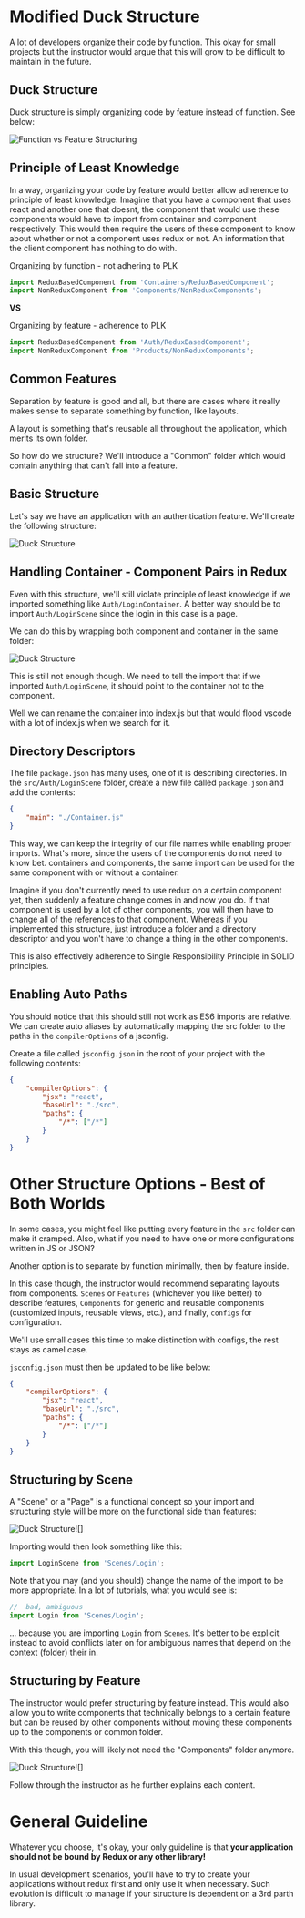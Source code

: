 # Modified Duck Structure

A lot of developers organize their code by function. This okay for small projects but the instructor would argue that this will grow to be difficult to maintain in the future.

## Duck Structure

Duck structure is simply organizing code by feature instead of function. See below:

![Function vs Feature Structuring](/img/function-vs-feature-structure.png)

## Principle of Least Knowledge

In a way, organizing your code by feature would better allow adherence to principle of least knowledge. Imagine that you have a component that uses react and another one that doesnt, the component that would use these components would have to import from container and component respectively. This would then require the users of these component to know about whether or not a component uses redux or not. An information that the client component has nothing to do with.

Organizing by function - not adhering to PLK
```jsx
import ReduxBasedComponent from 'Containers/ReduxBasedComponent';
import NonReduxComponent from 'Components/NonReduxComponents';
```

__VS__

Organizing by feature - adherence to PLK

```jsx
import ReduxBasedComponent from 'Auth/ReduxBasedComponent';
import NonReduxComponent from 'Products/NonReduxComponents';
```

## Common Features

Separation by feature is good and all, but there are cases where it really makes sense to separate something by function, like layouts.

A layout is something that's reusable all throughout the application, which merits its own folder.

So how do we structure? We'll introduce a "Common" folder which would contain anything that can't fall into a feature.

## Basic Structure

Let's say we have an application with an authentication feature. We'll create the following structure:

![Duck Structure](/img/duck-structure-01.png)

## Handling Container - Component Pairs in Redux

Even with this structure, we'll still violate principle of least knowledge if we imported something like `Auth/LoginContainer`. A better way should be to import `Auth/LoginScene` since the login in this case is a page.

We can do this by wrapping both component and container in the same folder:

![Duck Structure](/img/duck-structure-02.png)

This is still not enough though. We need to tell the import that if we imported `Auth/LoginScene`, it should point to the container not to the component.

Well we can rename the container into index.js but that would flood vscode with a lot of index.js when we search for it.

## Directory Descriptors

The file `package.json` has many uses, one of it is describing directories. In the `src/Auth/LoginScene` folder, create a new file called `package.json` and add the contents:

```json
{
    "main": "./Container.js"
}
```

This way, we can keep the integrity of our file names while enabling proper imports. What's more, since the users of the components do not need to know bet. containers and components, the same import can be used for the same component with or without a container.

Imagine if you don't currently need to use redux on a certain component yet, then suddenly a feature change comes in and now you do. If that component is used by a lot of other components, you will then have to change all of the references to that component. Whereas if you implemented this structure, just introduce a folder and a directory descriptor and you won't have to change a thing in the other components.

This is also effectively adherence to Single Responsibility Principle in SOLID principles.

## Enabling Auto Paths

You should notice that this should still not work as ES6 imports are relative. We can create auto aliases by automatically mapping the src folder to the paths in the `compilerOptions` of a jsconfig.

Create a file called `jsconfig.json` in the root of your project with the following contents:

```json
{
    "compilerOptions": {
        "jsx": "react", 
        "baseUrl": "./src",
        "paths": {
            "/*": ["/*"]
        }
    }
}
```

# Other Structure Options - Best of Both Worlds

In some cases, you might feel like putting every feature in the `src` folder can make it cramped. Also, what if you need to have one or more configurations written in JS or JSON?

Another option is to separate by function minimally, then by feature inside.

In this case though, the instructor would recommend separating layouts from components. `Scenes` or `Features` (whichever you like better) to describe features, `Components` for generic and reusable components (customized inputs, reusable views, etc.), and finally, `configs` for configuration.

We'll use small cases this time to make distinction with configs, the rest stays as camel case.

`jsconfig.json` must then be updated to be like below:

```json
{
    "compilerOptions": {
        "jsx": "react", 
        "baseUrl": "./src",
        "paths": {
            "/*": ["/*"]
        }
    }
}
```

## Structuring by Scene

A "Scene" or a "Page" is a functional concept so your import and structuring style will be more on the functional side than features:

![Duck Structure](/img/duck-structure-03.png)![]

Importing would then look something like this:

```jsx
import LoginScene from 'Scenes/Login';
```

Note that you may (and you should) change the name of the import to be more appropriate. In a lot of tutorials, what you would see is:

```jsx
//  bad, ambiguous
import Login from 'Scenes/Login';
```

... because you are importing `Login` from `Scenes`. It's better to be explicit instead to avoid conflicts later on for ambiguous names that depend on the context (folder) their in.

## Structuring by Feature

The instructor would prefer structuring by feature instead. This would also allow you to write components that technically belongs to a certain feature but can be reused by other components without moving these components up to the components or common folder.

With this though, you will likely not need the "Components" folder anymore.

![Duck Structure](/img/duck-structure-04.png)![]

Follow through the instructor as he further explains each content.

# General Guideline

Whatever you choose, it's okay, your only guideline is that __your application should not be bound by Redux or any other library!__

In usual development scenarios, you'll have to try to create your applications without redux first and only use it when necessary. Such evolution is difficult to manage if your structure is dependent on a 3rd parth library.